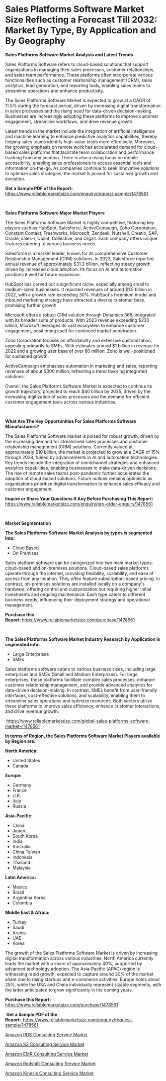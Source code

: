 <p><h1>Sales Platforms Software Market Size Reflecting a Forecast Till 2032: Market By Type, By Application and By Geography</h1></p><p><strong>Sales Platforms Software Market Analysis and Latest Trends</strong></p>
<p><p>Sales Platforms Software refers to cloud-based solutions that support organizations in managing their sales processes, customer relationships, and sales team performance. These platforms often incorporate various functionalities such as customer relationship management (CRM), sales analytics, lead generation, and reporting tools, enabling sales teams to streamline operations and enhance productivity. </p><p>The Sales Platforms Software Market is expected to grow at a CAGR of 11.5% during the forecast period, driven by increasing digital transformation in sales processes and the rising need for data-driven decision-making. Businesses are increasingly adopting these platforms to improve customer engagement, streamline workflows, and drive revenue growth. </p><p>Latest trends in the market include the integration of artificial intelligence and machine learning to enhance predictive analytics capabilities, thereby helping sales teams identify high-value leads more effectively. Moreover, the growing emphasis on remote work has accelerated demand for cloud-based sales platforms that facilitate team collaboration and performance tracking from any location. There is also a rising focus on mobile accessibility, enabling sales professionals to access essential tools and information on-the-go. As companies continue to seek innovative solutions to optimize sales strategies, the market is poised for sustained growth and evolution.</p></p>
<p><strong>Get a Sample PDF of the Report:&nbsp;</strong> <a href="https://www.reliablemarketsize.com/enquiry/request-sample/1478561?utm_campaign=1879&utm_medium=2&utm_source=Github&utm_content=ia&utm_term=23032025&utm_id=sales-platforms-software">https://www.reliablemarketsize.com/enquiry/request-sample/1478561</a></p>
<p>&nbsp;</p>
<p><strong>Sales Platforms Software Major Market Players</strong></p>
<p><p>The Sales Platforms Software Market is highly competitive, featuring key players such as HubSpot, Salesforce, ActiveCampaign, Zoho Corporation, Constant Contact, Freshworks, Microsoft, Zendesk, Nutshell, Creatio, SAP, Oracle, sales-i, Upilot, Collective, and Orgzit. Each company offers unique features catering to various business needs.</p><p>Salesforce is a market leader, known for its comprehensive Customer Relationship Management (CRM) solutions. In 2023, Salesforce reported annual revenue of approximately $31.3 billion, reflecting steady growth driven by increased cloud adoption. Its focus on AI and automation positions it well for future expansion.</p><p>HubSpot has carved out a significant niche, especially among small to medium-sized businesses. It reported revenues of around $1.5 billion in 2022, with a growth rate exceeding 30%. HubSpot's freemium model and inbound marketing strategy have attracted a diverse customer base, promising further growth.</p><p>Microsoft offers a robust CRM solution through Dynamics 365, integrated with its broader suite of products. With 2023 revenue exceeding $230 billion, Microsoft leverages its vast ecosystem to enhance customer engagement, positioning itself for continued market penetration.</p><p>Zoho Corporation focuses on affordability and extensive customization, appealing primarily to SMEs. With estimates around $1 billion in revenue for 2022 and a growing user base of over 80 million, Zoho is well-positioned for sustained growth.</p><p>ActiveCampaign emphasizes automation in marketing and sales, reporting revenues of about $300 million, reflecting a trend favoring integrated solutions.</p><p>Overall, the Sales Platforms Software Market is expected to continue its growth trajectory, projected to reach $40 billion by 2025, driven by the increasing digitization of sales processes and the demand for efficient customer engagement tools across various industries.</p></p>
<p>&nbsp;</p>
<p><strong>What Are The Key Opportunities For Sales Platforms Software Manufacturers?</strong></p>
<p><p>The Sales Platforms Software market is poised for robust growth, driven by the increasing demand for streamlined sales processes and customer relationship management (CRM) solutions. Currently valued at approximately $10 billion, the market is projected to grow at a CAGR of 15% through 2028, fueled by advancements in AI and automation technologies. Key trends include the integration of omnichannel strategies and enhanced analytics capabilities, enabling businesses to make data-driven decisions. The rise of remote sales teams post-pandemic further accelerates the adoption of cloud-based solutions. Future outlook remains optimistic as organizations prioritize digital transformation to enhance sales efficacy and customer engagement.</p></p>
<p><strong>Inquire or Share Your Questions If Any Before Purchasing This Report:</strong> <a href="https://www.reliablemarketsize.com/enquiry/pre-order-enquiry/1478561?utm_campaign=1879&utm_medium=2&utm_source=Github&utm_content=ia&utm_term=23032025&utm_id=sales-platforms-software">https://www.reliablemarketsize.com/enquiry/pre-order-enquiry/1478561</a></p>
<p>&nbsp;</p>
<p><strong>Market Segmentation</strong></p>
<p><strong>The Sales Platforms Software Market Analysis by types is segmented into:</strong></p>
<p><ul><li>Cloud Based</li><li>On Premises</li></ul></p>
<p><p>Sales platform software can be categorized into two main market types: cloud-based and on-premises solutions. Cloud-based sales platforms operate through the internet, providing flexibility, scalability, and ease of access from any location. They often feature subscription-based pricing. In contrast, on-premises solutions are installed locally on a company's hardware, offering control and customization but requiring higher initial investments and ongoing maintenance. Each type caters to different business needs, influencing their deployment strategy and operational management.</p></p>
<p><strong>Purchase this Report:&nbsp;</strong><a href="https://www.reliablemarketsize.com/purchase/1478561?utm_campaign=1879&utm_medium=2&utm_source=Github&utm_content=ia&utm_term=23032025&utm_id=sales-platforms-software">https://www.reliablemarketsize.com/purchase/1478561</a></p>
<p>&nbsp;</p>
<p><strong>The Sales Platforms Software Market Industry Research by Application is segmented into:</strong></p>
<p><ul><li>Large Enterprises</li><li>SMEs</li></ul></p>
<p><p>Sales platforms software caters to various business sizes, including large enterprises and SMEs (Small and Medium Enterprises). For large enterprises, these platforms facilitate complex sales processes, enhance customer relationship management, and provide advanced analytics for data-driven decision-making. In contrast, SMEs benefit from user-friendly interfaces, cost-effective solutions, and scalability, enabling them to streamline sales operations and optimize resources. Both sectors utilize these platforms to improve sales efficiency, enhance customer interactions, and drive revenue growth.</p></p>
<p><a href="https://www.reliablemarketsize.com/global-sales-platforms-software-market-r1478561?utm_campaign=1879&utm_medium=2&utm_source=Github&utm_content=ia&utm_term=23032025&utm_id=sales-platforms-software">&nbsp;https://www.reliablemarketsize.com/global-sales-platforms-software-market-r1478561</a></p>
<p><strong>In terms of Region, the Sales Platforms Software Market Players available by Region are:</strong></p>
<p>
    <p> <strong> North America: </strong>
        <ul>
            <li>United States</li>
            <li>Canada</li>
        </ul>
        </p> 
    <p> <strong> Europe: </strong>
        <ul>
            <li>Germany</li>
            <li>France</li>
            <li>U.K.</li>
            <li>Italy</li>
            <li>Russia</li>
        </ul>
        </p> 
    <p> <strong> Asia-Pacific: </strong>
        <ul>
            <li>China</li>
            <li>Japan</li>
            <li>South Korea</li>
            <li>India</li>
            <li>Australia</li>
            <li>China Taiwan</li>
            <li>Indonesia</li>
            <li>Thailand</li>
            <li>Malaysia</li>
        </ul>
        </p> 
    <p> <strong> Latin America: </strong>
        <ul>
            <li>Mexico</li>
            <li>Brazil</li>
            <li>Argentina Korea</li>
            <li>Colombia</li>
        </ul>
        </p> 
    <p> <strong> Middle East & Africa: </strong>
        <ul>
            <li>Turkey</li>
            <li>Saudi</li>
            <li>Arabia</li>
            <li>UAE</li>
            <li>Korea</li>
        </ul>
    </p>
    </p>
<p><p>The growth of the Sales Platforms Software Market is driven by increasing digital transformation across various industries. North America currently leads the market with a share of approximately 40%, supported by advanced technology adoption. The Asia-Pacific (APAC) region is witnessing rapid growth, expected to capture around 30% of the market share due to rising startups and e-commerce activities. Europe holds about 25%, while the USA and China individually represent sizable segments, with the latter anticipated to grow significantly in the coming years.</p></p>
<p><strong>Purchase this Report: </strong><a href="https://www.reliablemarketsize.com/purchase/1478561?utm_campaign=1879&utm_medium=2&utm_source=Github&utm_content=ia&utm_term=23032025&utm_id=sales-platforms-software">https://www.reliablemarketsize.com/purchase/1478561</a></p>
<p>&nbsp;<strong>Get a Sample PDF of the Report:&nbsp;&nbsp;</strong><a href="https://www.reliablemarketsize.com/enquiry/request-sample/1478561?utm_campaign=1879&utm_medium=2&utm_source=Github&utm_content=ia&utm_term=23032025&utm_id=sales-platforms-software">https://www.reliablemarketsize.com/enquiry/request-sample/1478561</a></p>
<p><strong></strong></p>
<p><p><a href="https://github.com/dichkotuanny/Market-Research-Report-List-1/blob/main/amazon-rds-consulting-service-market.md?utm_campaign=1879&utm_medium=2&utm_source=Github&utm_content=ia&utm_term=23032025&utm_id=sales-platforms-software">Amazon RDS Consulting Service Market</a></p><p><a href="https://github.com/rullihipes6h/Market-Research-Report-List-1/blob/main/amazon-s3-consulting-service-market.md?utm_campaign=1879&utm_medium=2&utm_source=Github&utm_content=ia&utm_term=23032025&utm_id=sales-platforms-software">Amazon S3 Consulting Service Market</a></p><p><a href="https://github.com/dahcheeviola/Market-Research-Report-List-1/blob/main/amazon-emr-consulting-service-market.md?utm_campaign=1879&utm_medium=2&utm_source=Github&utm_content=ia&utm_term=23032025&utm_id=sales-platforms-software">Amazon EMR Consulting Service Market</a></p><p><a href="https://github.com/rojannovarwd/Market-Research-Report-List-1/blob/main/amazon-redshift-consulting-service-market.md?utm_campaign=1879&utm_medium=2&utm_source=Github&utm_content=ia&utm_term=23032025&utm_id=sales-platforms-software">Amazon Redshift Consulting Service Market</a></p><p><a href="https://github.com/marrahcerpas05/Market-Research-Report-List-1/blob/main/amazon-kinesis-consulting-service-market.md?utm_campaign=1879&utm_medium=2&utm_source=Github&utm_content=ia&utm_term=23032025&utm_id=sales-platforms-software">Amazon Kinesis Consulting Service Market</a></p></p>